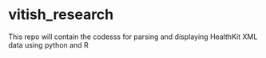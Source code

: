# vitish_research

This repo will contain the codesss for parsing and displaying HealthKit XML data using python and R
